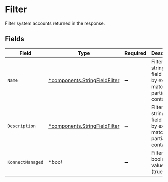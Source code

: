 # Filter

Filter system accounts returned in the response.


## Fields

| Field                                                                         | Type                                                                          | Required                                                                      | Description                                                                   | Example                                                                       |
| ----------------------------------------------------------------------------- | ----------------------------------------------------------------------------- | ----------------------------------------------------------------------------- | ----------------------------------------------------------------------------- | ----------------------------------------------------------------------------- |
| `Name`                                                                        | [*components.StringFieldFilter](../../models/components/stringfieldfilter.md) | :heavy_minus_sign:                                                            | Filter a string value field either by exact match or partial contains.        |                                                                               |
| `Description`                                                                 | [*components.StringFieldFilter](../../models/components/stringfieldfilter.md) | :heavy_minus_sign:                                                            | Filter a string value field either by exact match or partial contains.        |                                                                               |
| `KonnectManaged`                                                              | **bool*                                                                       | :heavy_minus_sign:                                                            | Filter by a boolean value (true/false).                                       | true                                                                          |